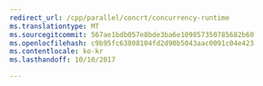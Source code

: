 ```yaml
---
redirect_url: /cpp/parallel/concrt/concurrency-runtime
ms.translationtype: MT
ms.sourcegitcommit: 567ae1bdb057e8bde3ba6e109857350785682b60
ms.openlocfilehash: c9b95fc63808104fd2d90b5043aac0091c04e423
ms.contentlocale: ko-kr
ms.lasthandoff: 10/10/2017

---
```


